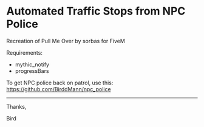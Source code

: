 # Automated Traffic Stops from NPC Police
Recreation of Pull Me Over by sorbas for FiveM

Requirements:
- mythic_notify
- progressBars

To get NPC police back on patrol, use this: https://github.com/BirddMann/npc_police

------------------------------------------

Thanks,

Bird
